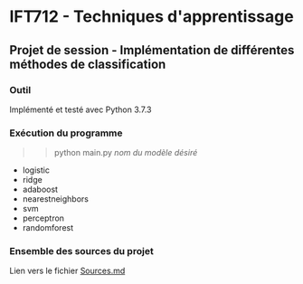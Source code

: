 # IFT712 - Techniques d'apprentissage

## Projet de session - Implémentation de différentes méthodes de classification

### Outil
Implémenté et testé avec Python 3.7.3

### Exécution du programme
>> python main.py *nom du modèle désiré*
  - logistic
  - ridge
  - adaboost
  - nearestneighbors
  - svm
  - perceptron
  - randomforest

### Ensemble des sources du projet
Lien vers le fichier [Sources.md](https://github.com/julienbrosseau/IFT712-Projet/blob/documentation/docs/Sources.md)
